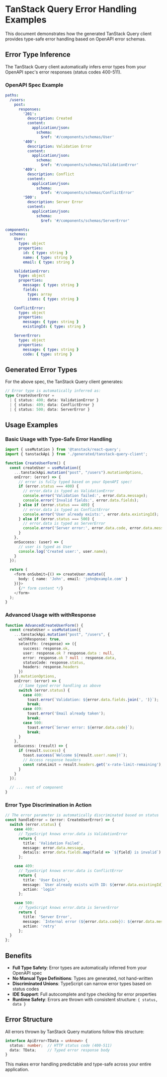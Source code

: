 # TanStack Query Error Handling Examples

This document demonstrates how the generated TanStack Query client provides type-safe error handling based on OpenAPI error schemas.

## Error Type Inference

The TanStack Query client automatically infers error types from your OpenAPI spec's error responses (status codes 400-511).

### OpenAPI Spec Example

```yaml
paths:
  /users:
    post:
      responses:
        '201':
          description: Created
          content:
            application/json:
              schema:
                $ref: '#/components/schemas/User'
        '400':
          description: Validation Error
          content:
            application/json:
              schema:
                $ref: '#/components/schemas/ValidationError'
        '409':
          description: Conflict
          content:
            application/json:
              schema:
                $ref: '#/components/schemas/ConflictError'
        '500':
          description: Server Error
          content:
            application/json:
              schema:
                $ref: '#/components/schemas/ServerError'

components:
  schemas:
    User:
      type: object
      properties:
        id: { type: string }
        name: { type: string }
        email: { type: string }

    ValidationError:
      type: object
      properties:
        message: { type: string }
        fields:
          type: array
          items: { type: string }

    ConflictError:
      type: object
      properties:
        message: { type: string }
        existingId: { type: string }

    ServerError:
      type: object
      properties:
        message: { type: string }
        code: { type: string }
```

## Generated Error Types

For the above spec, the TanStack Query client generates:

```typescript
// Error type is automatically inferred as:
type CreateUserError =
  | { status: 400; data: ValidationError }
  | { status: 409; data: ConflictError }
  | { status: 500; data: ServerError }
```

## Usage Examples

### Basic Usage with Type-Safe Error Handling

```typescript
import { useMutation } from '@tanstack/react-query';
import { tanstackApi } from './generated/tanstack-query-client';

function CreateUserForm() {
  const createUser = useMutation({
    ...tanstackApi.mutation("post", "/users").mutationOptions,
    onError: (error) => {
      // error is fully typed based on your OpenAPI spec!
      if (error.status === 400) {
        // error.data is typed as ValidationError
        console.error('Validation failed:', error.data.message);
        console.error('Invalid fields:', error.data.fields);
      } else if (error.status === 409) {
        // error.data is typed as ConflictError
        console.error('User already exists:', error.data.existingId);
      } else if (error.status === 500) {
        // error.data is typed as ServerError
        console.error('Server error:', error.data.code, error.data.message);
      }
    },
    onSuccess: (user) => {
      // user is typed as User
      console.log('Created user:', user.name);
    }
  });

  return (
    <form onSubmit={() => createUser.mutate({
      body: { name: 'John', email: 'john@example.com' }
    })}>
      {/* form content */}
    </form>
  );
}
```

### Advanced Usage with withResponse

```typescript
function AdvancedCreateUserForm() {
  const createUser = useMutation({
    ...tanstackApi.mutation("post", "/users", {
      withResponse: true,
      selectFn: (response) => ({
        success: response.ok,
        user: response.ok ? response.data : null,
        error: response.ok ? null : response.data,
        statusCode: response.status,
        headers: response.headers
      })
    }).mutationOptions,
    onError: (error) => {
      // Same typed error handling as above
      switch (error.status) {
        case 400:
          toast.error(`Validation: ${error.data.fields.join(', ')}`);
          break;
        case 409:
          toast.error('Email already taken');
          break;
        case 500:
          toast.error(`Server error: ${error.data.code}`);
          break;
      }
    },
    onSuccess: (result) => {
      if (result.success) {
        toast.success(`Welcome ${result.user!.name}!`);
        // Access response headers
        const rateLimit = result.headers.get('x-rate-limit-remaining');
      }
    }
  });

  // ... rest of component
}
```

### Error Type Discrimination in Action

```typescript
// The error parameter is automatically discriminated based on status
const handleError = (error: CreateUserError) => {
  switch (error.status) {
    case 400:
      // TypeScript knows error.data is ValidationError
      return {
        title: 'Validation Failed',
        message: error.data.message,
        details: error.data.fields.map(field => `${field} is invalid`)
      };

    case 409:
      // TypeScript knows error.data is ConflictError
      return {
        title: 'User Exists',
        message: `User already exists with ID: ${error.data.existingId}`,
        action: 'login'
      };

    case 500:
      // TypeScript knows error.data is ServerError
      return {
        title: 'Server Error',
        message: `Internal error (${error.data.code}): ${error.data.message}`,
        action: 'retry'
      };
  }
};
```

## Benefits

- **Full Type Safety**: Error types are automatically inferred from your OpenAPI spec
- **No Manual Type Definitions**: Types are generated, not hand-written
- **Discriminated Unions**: TypeScript can narrow error types based on status codes
- **IDE Support**: Full autocomplete and type checking for error properties
- **Runtime Safety**: Errors are thrown with consistent structure: `{ status, data }`

## Error Structure

All errors thrown by TanStack Query mutations follow this structure:

```typescript
interface ApiError<TData = unknown> {
  status: number;  // HTTP status code (400-511)
  data: TData;     // Typed error response body
}
```

This makes error handling predictable and type-safe across your entire application.
